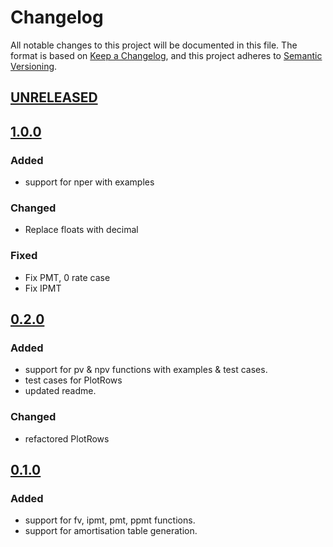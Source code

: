 # Changelog

All notable changes to this project will be documented in this file. The format is based on [Keep a Changelog](https://keepachangelog.com/en/1.0.0/),
and this project adheres to [Semantic Versioning](https://semver.org/spec/v2.0.0.html).

## [UNRELEASED][unreleased]

## [1.0.0][1.0.0]

### Added
* support for nper with examples

### Changed
* Replace floats with decimal

### Fixed
* Fix PMT, 0 rate case
* Fix IPMT

## [0.2.0][0.2.0]

### Added 
* support for pv & npv functions with examples & test cases.
* test cases for PlotRows
* updated readme.

### Changed
* refactored PlotRows

## [0.1.0][0.1.0]

### Added
* support for fv, ipmt, pmt, ppmt functions.
* support for amortisation table generation.

[unreleased]: https://github.com/razorpay/go-financial/compare/v1.0.0...master
[0.1.0]: https://github.com/razorpay/go-financial/releases/tag/v0.1.0
[0.2.0]: https://github.com/razorpay/go-financial/releases/tag/v0.2.0
[1.0.0]: https://github.com/razorpay/go-financial/releases/tag/v1.0.0
